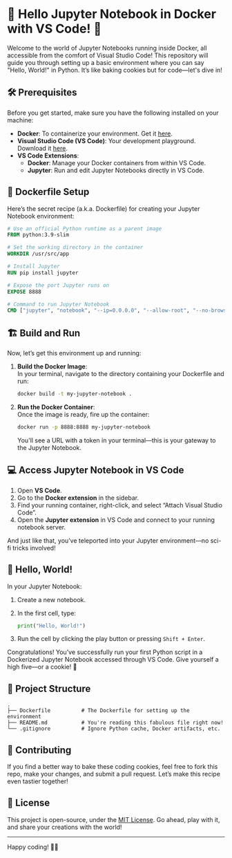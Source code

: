 # 🍪 Hello Jupyter Notebook in Docker with VS Code! 🚀

Welcome to the world of Jupyter Notebooks running inside Docker, all accessible from the comfort of Visual Studio Code! This repository will guide you through setting up a basic environment where you can say "Hello, World!" in Python. It’s like baking cookies but for code—let's dive in!

## 🛠 Prerequisites

Before you get started, make sure you have the following installed on your machine:

- **Docker**: To containerize your environment. Get it [here](https://www.docker.com/get-started).
- **Visual Studio Code (VS Code)**: Your development playground. Download it [here](https://code.visualstudio.com/).
- **VS Code Extensions**:
  - **Docker**: Manage your Docker containers from within VS Code.
  - **Jupyter**: Run and edit Jupyter Notebooks directly in VS Code.

## 📄 Dockerfile Setup

Here’s the secret recipe (a.k.a. Dockerfile) for creating your Jupyter Notebook environment:

```dockerfile
# Use an official Python runtime as a parent image
FROM python:3.9-slim

# Set the working directory in the container
WORKDIR /usr/src/app

# Install Jupyter
RUN pip install jupyter

# Expose the port Jupyter runs on
EXPOSE 8888

# Command to run Jupyter Notebook
CMD ["jupyter", "notebook", "--ip=0.0.0.0", "--allow-root", "--no-browser"]
```

## 🏗 Build and Run

Now, let’s get this environment up and running:

1. **Build the Docker Image**:  
   In your terminal, navigate to the directory containing your Dockerfile and run:

   ```bash
   docker build -t my-jupyter-notebook .
   ```

2. **Run the Docker Container**:  
   Once the image is ready, fire up the container:

   ```bash
   docker run -p 8888:8888 my-jupyter-notebook
   ```

   You'll see a URL with a token in your terminal—this is your gateway to the Jupyter Notebook.

## 💻 Access Jupyter Notebook in VS Code

1. Open **VS Code**.
2. Go to the **Docker extension** in the sidebar.
3. Find your running container, right-click, and select “Attach Visual Studio Code”.
4. Open the **Jupyter extension** in VS Code and connect to your running notebook server.

And just like that, you’ve teleported into your Jupyter environment—no sci-fi tricks involved!

## 👋 Hello, World!

In your Jupyter Notebook:

1. Create a new notebook.
2. In the first cell, type:

   ```python
   print("Hello, World!")
   ```

3. Run the cell by clicking the play button or pressing `Shift + Enter`.

Congratulations! You’ve successfully run your first Python script in a Dockerized Jupyter Notebook accessed through VS Code. Give yourself a high five—or a cookie! 🍪

## 📂 Project Structure

```
.
├── Dockerfile          # The Dockerfile for setting up the environment
├── README.md           # You're reading this fabulous file right now!
└── .gitignore          # Ignore Python cache, Docker artifacts, etc.
```

## 🌟 Contributing

If you find a better way to bake these coding cookies, feel free to fork this repo, make your changes, and submit a pull request. Let’s make this recipe even tastier together!

## 📄 License

This project is open-source, under the [MIT License](LICENSE). Go ahead, play with it, and share your creations with the world!

---

Happy coding! 🍪🚀
